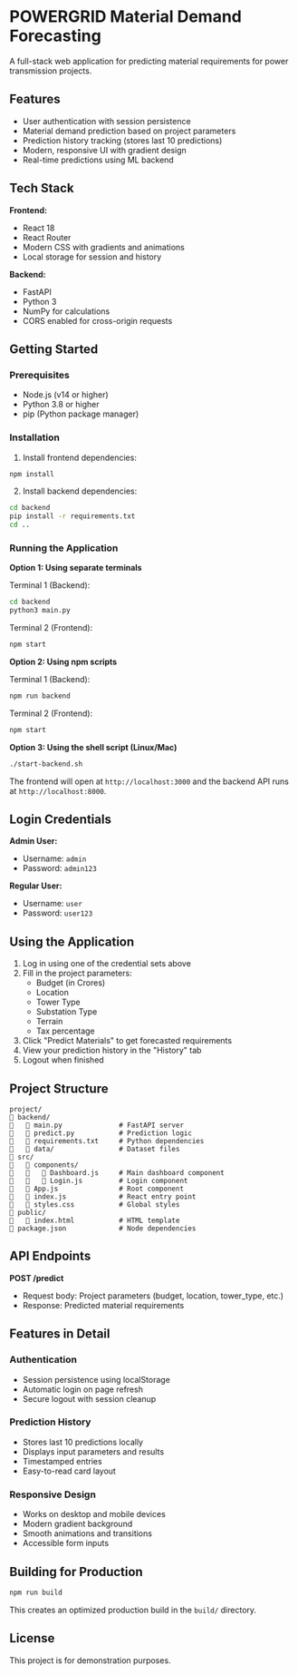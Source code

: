# POWERGRID Material Demand Forecasting

A full-stack web application for predicting material requirements for power transmission projects.

## Features

- User authentication with session persistence
- Material demand prediction based on project parameters
- Prediction history tracking (stores last 10 predictions)
- Modern, responsive UI with gradient design
- Real-time predictions using ML backend

## Tech Stack

**Frontend:**
- React 18
- React Router
- Modern CSS with gradients and animations
- Local storage for session and history

**Backend:**
- FastAPI
- Python 3
- NumPy for calculations
- CORS enabled for cross-origin requests

## Getting Started

### Prerequisites

- Node.js (v14 or higher)
- Python 3.8 or higher
- pip (Python package manager)

### Installation

1. Install frontend dependencies:
```bash
npm install
```

2. Install backend dependencies:
```bash
cd backend
pip install -r requirements.txt
cd ..
```

### Running the Application

**Option 1: Using separate terminals**

Terminal 1 (Backend):
```bash
cd backend
python3 main.py
```

Terminal 2 (Frontend):
```bash
npm start
```

**Option 2: Using npm scripts**

Terminal 1 (Backend):
```bash
npm run backend
```

Terminal 2 (Frontend):
```bash
npm start
```

**Option 3: Using the shell script (Linux/Mac)**
```bash
./start-backend.sh
```

The frontend will open at `http://localhost:3000` and the backend API runs at `http://localhost:8000`.

## Login Credentials

**Admin User:**
- Username: `admin`
- Password: `admin123`

**Regular User:**
- Username: `user`
- Password: `user123`

## Using the Application

1. Log in using one of the credential sets above
2. Fill in the project parameters:
   - Budget (in Crores)
   - Location
   - Tower Type
   - Substation Type
   - Terrain
   - Tax percentage
3. Click "Predict Materials" to get forecasted requirements
4. View your prediction history in the "History" tab
5. Logout when finished

## Project Structure

```
project/
   backend/
      main.py              # FastAPI server
      predict.py           # Prediction logic
      requirements.txt     # Python dependencies
      data/                # Dataset files
   src/
      components/
         Dashboard.js     # Main dashboard component
         Login.js         # Login component
      App.js               # Root component
      index.js             # React entry point
      styles.css           # Global styles
   public/
      index.html           # HTML template
   package.json             # Node dependencies
```

## API Endpoints

**POST /predict**
- Request body: Project parameters (budget, location, tower_type, etc.)
- Response: Predicted material requirements

## Features in Detail

### Authentication
- Session persistence using localStorage
- Automatic login on page refresh
- Secure logout with session cleanup

### Prediction History
- Stores last 10 predictions locally
- Displays input parameters and results
- Timestamped entries
- Easy-to-read card layout

### Responsive Design
- Works on desktop and mobile devices
- Modern gradient background
- Smooth animations and transitions
- Accessible form inputs

## Building for Production

```bash
npm run build
```

This creates an optimized production build in the `build/` directory.

## License

This project is for demonstration purposes.
